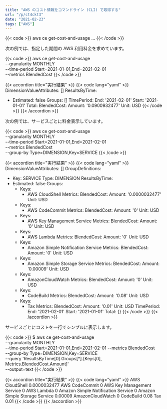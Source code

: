```yaml
---
title: "AWS のコスト情報をコマンドライン (CLI) で取得する"
url: "/p/ct4ckt3"
date: "2021-02-23"
tags: ["AWS"]
---
```


{{< code >}}
aws ce get-cost-and-usage ...
{{< /code >}}

次の例では、指定した期間の AWS 利用料金を求めています。

{{< code >}}
aws ce get-cost-and-usage \
    --granularity MONTHLY \
    --time-period Start=2021-01-01,End=2021-02-01 \
    --metrics BlendedCost
{{< /code >}}

{{< accordion title="実行結果" >}}
{{< code lang="yaml" >}}
DimensionValueAttributes: []
ResultsByTime:
- Estimated: false
  Groups: []
  TimePeriod:
    End: '2021-02-01'
    Start: '2021-01-01'
  Total:
    BlendedCost:
      Amount: '0.0900932477'
      Unit: USD
{{< /code >}}
{{< /accordion >}}

次の例では、サービスごとに料金表示しています。

{{< code >}}
aws ce get-cost-and-usage \
    --granularity MONTHLY \
    --time-period Start=2021-01-01,End=2021-02-01 \
    --metrics BlendedCost \
    --group-by Type=DIMENSION,Key=SERVICE
{{< /code >}}

{{< accordion title="実行結果" >}}
{{< code lang="yaml" >}}
DimensionValueAttributes: []
GroupDefinitions:
- Key: SERVICE
  Type: DIMENSION
ResultsByTime:
- Estimated: false
  Groups:
  - Keys:
    - AWS CloudShell
    Metrics:
      BlendedCost:
        Amount: '0.0000032477'
        Unit: USD
  - Keys:
    - AWS CodeCommit
    Metrics:
      BlendedCost:
        Amount: '0'
        Unit: USD
  - Keys:
    - AWS Key Management Service
    Metrics:
      BlendedCost:
        Amount: '0'
        Unit: USD
  - Keys:
    - AWS Lambda
    Metrics:
      BlendedCost:
        Amount: '0'
        Unit: USD
  - Keys:
    - Amazon Simple Notification Service
    Metrics:
      BlendedCost:
        Amount: '0'
        Unit: USD
  - Keys:
    - Amazon Simple Storage Service
    Metrics:
      BlendedCost:
        Amount: '0.00009'
        Unit: USD
  - Keys:
    - AmazonCloudWatch
    Metrics:
      BlendedCost:
        Amount: '0'
        Unit: USD
  - Keys:
    - CodeBuild
    Metrics:
      BlendedCost:
        Amount: '0.08'
        Unit: USD
  - Keys:
    - Tax
    Metrics:
      BlendedCost:
        Amount: '0.01'
        Unit: USD
  TimePeriod:
    End: '2021-02-01'
    Start: '2021-01-01'
  Total: {}
{{< /code >}}
{{< /accordion >}}

サービスごとにコストを一行でシンプルに表示します。

{{< code >}}
$ aws ce get-cost-and-usage \
    --granularity MONTHLY \
    --time-period Start=2021-01-01,End=2021-02-01
    --metrics BlendedCost \
    --group-by Type=DIMENSION,Key=SERVICE \
    --query 'ResultsByTime[0].Groups[*].[Keys[0], Metrics.BlendedCost.Amount]' \
    --output=text
{{< /code >}}

{{< accordion title="実行結果" >}}
{{< code lang="yaml" >}}
AWS CloudShell  0.0000032477
AWS CodeCommit  0
AWS Key Management Service      0
AWS Lambda      0
Amazon Simple Notification Service      0
Amazon Simple Storage Service   0.00009
AmazonCloudWatch        0
CodeBuild       0.08
Tax     0.01
{{< /code >}}
{{< /accordion >}}

